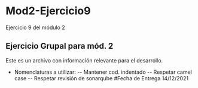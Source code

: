 # Mod2-Ejercicio9
Ejercicio 9 del módulo 2
## Ejercicio Grupal para mód. 2
Este es un archivo con información relevante para el desarrollo.
  - Nomenclaturas a utilizar:
  -- Mantener cod. indentado
  -- Respetar camel case
  -- Respetar revisión de sonarqube
#Fecha de Entrega
  14/12/2021 

